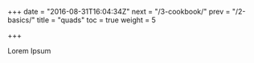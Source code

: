 +++
date = "2016-08-31T16:04:34Z"
next = "/3-cookbook/"
prev = "/2-basics/"
title = "quads"
toc = true
weight = 5

+++

Lorem Ipsum
